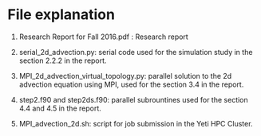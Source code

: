 # File explanation

1. Research Report for Fall 2016.pdf : Research report

2. serial_2d_advection.py: serial code used for the simulation study in the section 2.2.2 in the report.

3. MPI_2d_advection_virtual_topology.py: parallel solution to the 2d advection equation using MPI, used for the section 3.4 in the report.

4. step2.f90 and step2ds.f90: parallel subrountines used for the section 4.4 and 4.5 in the report.

5. MPI_advection_2d.sh: script for job submission in the Yeti HPC Cluster.